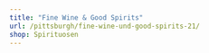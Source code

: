 ```yaml
---
title: "Fine Wine & Good Spirits"
url: /pittsburgh/fine-wine-und-good-spirits-21/
shop: Spirituosen
---
```

